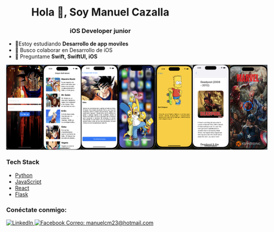 <h1 align="center">Hola 👋, Soy Manuel Cazalla</h1>
<h3 align="center">iOS Developer junior</h3>

- 🔭Estoy estudiando **Desarrollo de app moviles**
- 👯 Busco colaborar  en Desarrollo de iOS
- 💬 Preguntame **Swift, SwiftUI, iOS**





<div style="display: flex;">
  <img src="https://github.com/ManuelCAZALLA/ManuelCAZALLA/raw/main/Captura%20de%20pantalla%202023-10-12%20a%20las%208.22.38.png"" alt="Imagen 1" style="width: 100px; height: auto;">
  <img src="https://github.com/ManuelCAZALLA/ManuelCAZALLA/blob/main/Captura%20de%20pantalla%202023-10-12%20a%20las%208.23.26.png" alt="Imagen 2" style="width: 100px; height: auto;">
  <img src="https://github.com/ManuelCAZALLA/ManuelCAZALLA/blob/main/Captura%20de%20pantalla%202023-10-12%20a%20las%208.23.45.png" alt="Imagen 3" style="width: 100px; height: auto;">
  <img src="https://github.com/ManuelCAZALLA/ManuelCAZALLA/blob/main/Captura%20de%20pantalla%202023-10-12%20a%20las%208.28.30.png" alt="Imagen 4" style="width: 100px; height: auto;">
  <img src="https://github.com/ManuelCAZALLA/ManuelCAZALLA/blob/main/Captura%20de%20pantalla%202023-10-12%20a%20las%208.28.54.png" alt="Imagen 5" style="width: 100px; height: auto;">
   <img src="https://github.com/ManuelCAZALLA/ManuelCAZALLA/blob/main/imagen6.png" alt="Imagen 6" style="width: 100px; height: auto;">
<img src="https://github.com/ManuelCAZALLA/ManuelCAZALLA/blob/main/Imagen7.png" alt="Imagen 7" style="width: 100px; height: auto;">
</div>


### Tech Stack
- [Python](https://www.python.org/)
- [JavaScript](https://developer.mozilla.org/en-US/docs/Web/JavaScript)
- [React](https://reactjs.org/)
- [Flask](https://flask.palletsprojects.com/)






<h3 align="left">Conéctate conmigo:</h3>
<p align="left">
  <a href="https://linkedin.com/in/manuel-cazalla-colmenero-965bb110a" target="_blank">
    <img src="https://raw.githubusercontent.com/rahuldkjain/github-profile-readme-generator/master/src/images/icons/Social/linked-in-alt.svg" alt="LinkedIn" height="30" width="40" />
  </a>
  <a href="https://www.facebook.com/manuel.cazallacolmenero" target="_blank">
    <img src="https://simpleicons.org/icons/facebook.svg" alt="Facebook" height="30" width="40" />
  </a>
  <a href="mailto:manuelcm23@hotmail.com">Correo: manuelcm23@hotmail.com</a>
</p>







